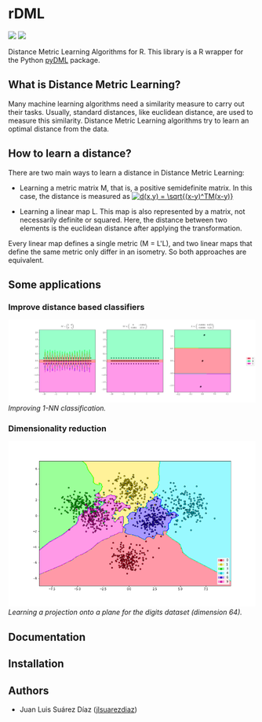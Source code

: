 # rDML

[![](https://img.shields.io/badge/language-R-blue.svg)](https://www.r-project.org/)
[![](https://img.shields.io/badge/license-GPL-orange.svg)](https://www.gnu.org/licenses/gpl.html)

Distance Metric Learning Algorithms for R. This library is a R wrapper for the Python [pyDML](https://github.com/jlsuarezdiaz/pyDML) package.

## What is Distance Metric Learning?

Many machine learning algorithms need a similarity measure to carry out their tasks. Usually, standard distances, like euclidean distance, are used to measure this similarity. Distance Metric Learning algorithms try to learn an optimal distance from the data.

## How to learn a distance?

There are two main ways to learn a distance in Distance Metric Learning:

- Learning a metric matrix M, that is, a positive semidefinite matrix. In this case, the distance is measured as
<a href="https://www.codecogs.com/eqnedit.php?latex=d(x,y)&space;=&space;\sqrt{(x-y)^TM(x-y)}" target="_blank"><img src="https://latex.codecogs.com/gif.latex?d(x,y)&space;=&space;\sqrt{(x-y)^TM(x-y)}" title="d(x,y) = \sqrt{(x-y)^TM(x-y)}" /></a>

- Learning a linear map L. This map is also represented by a matrix, not necessarily definite or squared. Here, the distance between two elements is the euclidean distance after applying the transformation.

Every linear map defines a single metric (M = L'L), and two linear maps that define the same metric only differ in an isometry. So both approaches are equivalent.

## Some applications

### Improve distance based classifiers

![](./plots/ex_learning_nca.png)
*Improving 1-NN classification.*

### Dimensionality reduction

![](./plots/ex_red_dim.png)
*Learning a projection onto a plane for the digits dataset (dimension 64).*

## Documentation


## Installation



## Authors

- Juan Luis Suárez Díaz ([jlsuarezdiaz](https://github.com/jlsuarezdiaz))
